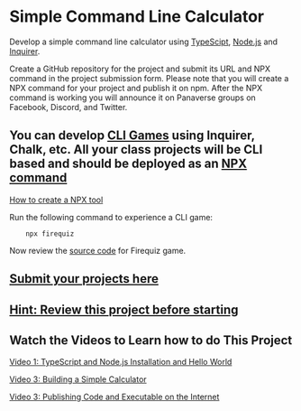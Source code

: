 # Simple Command Line Calculator

Develop a simple command line calculator using [TypeScipt](https://www.typescriptlang.org/), [Node.js](https://nodejs.org/en/) and [Inquirer](https://www.npmjs.com/package/inquirer).

Create a GitHub repository for the project and submit its URL and NPX command in the project submission form. Please note that you will create a NPX command for your project and publish it on npm. After the NPX command is working you will announce it on Panaverse groups on Facebook, Discord, and Twitter.


## You can develop [CLI Games](https://www.youtube.com/watch?v=_oHByo8tiEY) using Inquirer, Chalk, etc. All your class projects will be CLI based and should be deployed as an [NPX command](https://blog.deepgram.com/npx-script/)

[How to create a NPX tool](https://blog.shahednasser.com/how-to-create-a-npx-tool/)

Run the following command to experience a CLI game:

        npx firequiz

Now review the [source code](https://github.com/fireship-io/javascript-millionaire) for Firequiz game.

## [Submit your projects here](https://forms.gle/EHeLk1VpkztEC4oL7)

## [Hint: Review this project before starting](https://github.com/panaverse/learn-typescript/tree/master/step03d_chalk)

## Watch the Videos to Learn how to do This Project

[Video 1: TypeScript and Node.js Installation and Hello World](https://www.linkedin.com/feed/update/urn:li:activity:7173851792231874561)

[Video 3: Building a Simple Calculator](https://www.linkedin.com/feed/update/urn:li:activity:7174238815409082368)

[Video 3: Publishing Code and Executable on the Internet](https://www.linkedin.com/feed/update/urn:li:activity:7175631194984742912)
